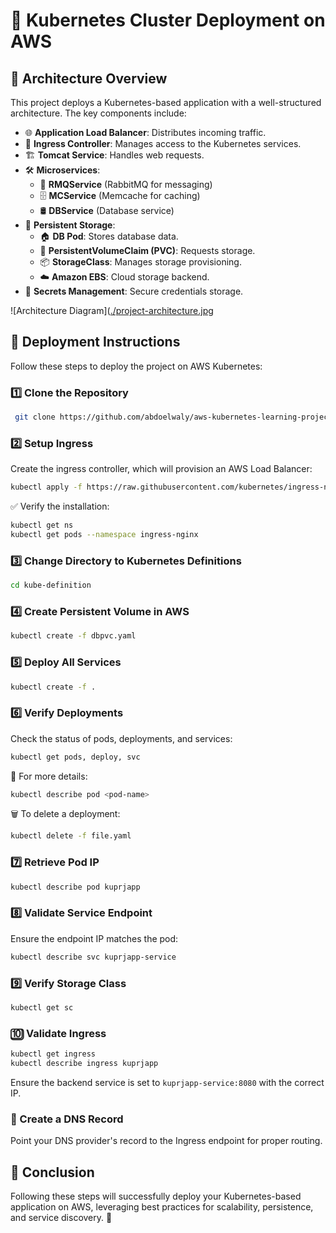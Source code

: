 # 🚀 Kubernetes Cluster Deployment on AWS 

## 📌 Architecture Overview
This project deploys a Kubernetes-based application with a well-structured architecture. The key components include:

- 🌐 **Application Load Balancer**: Distributes incoming traffic.
- 🔀 **Ingress Controller**: Manages access to the Kubernetes services.
- 🏗️ **Tomcat Service**: Handles web requests.
- 🛠️ **Microservices**:
  - 📩 **RMQService** (RabbitMQ for messaging)
  - 🗄️ **MCService** (Memcache for caching)
  - 🛢️ **DBService** (Database service)
- 💾 **Persistent Storage**:
  - 🏠 **DB Pod**: Stores database data.
  - 📜 **PersistentVolumeClaim (PVC)**: Requests storage.
  - 📦 **StorageClass**: Manages storage provisioning.
  - ☁️ **Amazon EBS**: Cloud storage backend.
- 🔑 **Secrets Management**: Secure credentials storage.

![Architecture Diagram]([./project-architecture.jpg](https://github.com/abdoelwaly/aws-kubernetes-learning-project/blob/2af142e7da127e15c9a6fa13c71335f3c4b78e88/architecture/project-architecture.jpg)

## 📖 Deployment Instructions
Follow these steps to deploy the project on AWS Kubernetes:

### 1️⃣ Clone the Repository
```sh
 git clone https://github.com/abdoelwaly/aws-kubernetes-learning-project.git
```

### 2️⃣ Setup Ingress
Create the ingress controller, which will provision an AWS Load Balancer:
```sh
kubectl apply -f https://raw.githubusercontent.com/kubernetes/ingress-nginx/main/deploy/static/provider/aws/deploy.yaml
```
✅ Verify the installation:
```sh
kubectl get ns 
kubectl get pods --namespace ingress-nginx
```

### 3️⃣ Change Directory to Kubernetes Definitions
```sh
cd kube-definition
```

### 4️⃣ Create Persistent Volume in AWS
```sh
kubectl create -f dbpvc.yaml
```

### 5️⃣ Deploy All Services
```sh
kubectl create -f .
```

### 6️⃣ Verify Deployments
Check the status of pods, deployments, and services:
```sh
kubectl get pods, deploy, svc
```
📌 For more details:
```sh
kubectl describe pod <pod-name>
```
🗑️ To delete a deployment:
```sh
kubectl delete -f file.yaml
```

### 7️⃣ Retrieve Pod IP
```sh
kubectl describe pod kuprjapp
```

### 8️⃣ Validate Service Endpoint
Ensure the endpoint IP matches the pod:
```sh
kubectl describe svc kuprjapp-service
```

### 9️⃣ Verify Storage Class
```sh
kubectl get sc
```

### 🔟 Validate Ingress
```sh
kubectl get ingress
kubectl describe ingress kuprjapp
```
Ensure the backend service is set to `kuprjapp-service:8080` with the correct IP.

### 🏁 Create a DNS Record
Point your DNS provider's record to the Ingress endpoint for proper routing.

## 🎯 Conclusion
Following these steps will successfully deploy your Kubernetes-based application on AWS, leveraging best practices for scalability, persistence, and service discovery. 🚀

